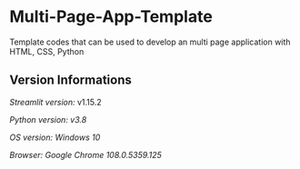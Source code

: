# **Multi-Page-App-Template**
Template codes that can be used to develop an multi page application with HTML, CSS, Python
## Version Informations
*Streamlit version:* v1.15.2

*Python version: v3.8*

*OS version: Windows 10*

*Browser: Google Chrome 108.0.5359.125*

